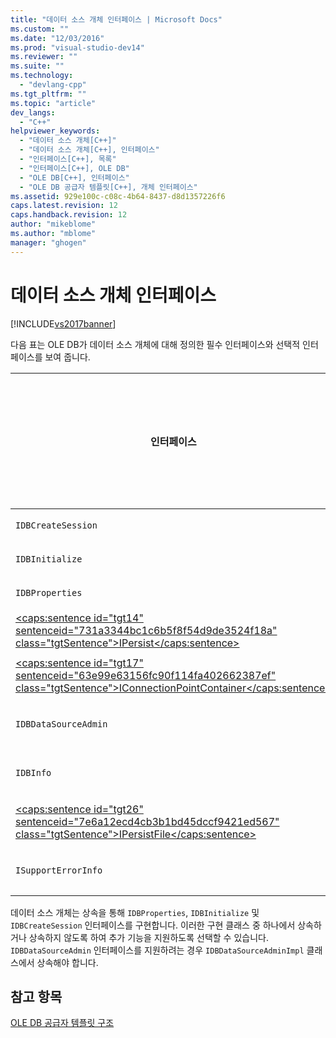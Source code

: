 ```yaml
---
title: "데이터 소스 개체 인터페이스 | Microsoft Docs"
ms.custom: ""
ms.date: "12/03/2016"
ms.prod: "visual-studio-dev14"
ms.reviewer: ""
ms.suite: ""
ms.technology: 
  - "devlang-cpp"
ms.tgt_pltfrm: ""
ms.topic: "article"
dev_langs: 
  - "C++"
helpviewer_keywords: 
  - "데이터 소스 개체[C++]"
  - "데이터 소스 개체[C++], 인터페이스"
  - "인터페이스[C++], 목록"
  - "인터페이스[C++], OLE DB"
  - "OLE DB[C++], 인터페이스"
  - "OLE DB 공급자 템플릿[C++], 개체 인터페이스"
ms.assetid: 929e100c-c08c-4b64-8437-d8d1357226f6
caps.latest.revision: 12
caps.handback.revision: 12
author: "mikeblome"
ms.author: "mblome"
manager: "ghogen"
---
```

# 데이터 소스 개체 인터페이스
[!INCLUDE[vs2017banner](../../assembler/inline/includes/vs2017banner.md)]

다음 표는 OLE DB가 데이터 소스 개체에 대해 정의한 필수 인터페이스와 선택적 인터페이스를 보여 줍니다.  
  
|인터페이스|필수 여부|OLE DB 템플릿에 의해 구현되었습니까?|  
|-----------|-----------|-----------------------------|  
|`IDBCreateSession`|필수|예|  
|`IDBInitialize`|필수|예|  
|`IDBProperties`|필수|예|  
|[\<caps:sentence id\="tgt14" sentenceid\="731a3344bc1c6b5f8f54d9de3524f18a" class\="tgtSentence"\>IPersist\<\/caps:sentence\>](http://msdn.microsoft.com/library/windows/desktop/ms688695)|필수|예|  
|[\<caps:sentence id\="tgt17" sentenceid\="63e99e63156fc90f114fa402662387ef" class\="tgtSentence"\>IConnectionPointContainer\<\/caps:sentence\>](http://msdn.microsoft.com/library/windows/desktop/ms683857)|선택적|아니요|  
|`IDBDataSourceAdmin`|선택적|아니요|  
|`IDBInfo`|선택적|아니요|  
|[\<caps:sentence id\="tgt26" sentenceid\="7e6a12ecd4cb3b1bd45dccf9421ed567" class\="tgtSentence"\>IPersistFile\<\/caps:sentence\>](http://msdn.microsoft.com/library/windows/desktop/ms687223)|선택적|아니요|  
|`ISupportErrorInfo`|선택적|아니요|  
  
 데이터 소스 개체는 상속을 통해 `IDBProperties`, `IDBInitialize` 및 `IDBCreateSession` 인터페이스를 구현합니다.  이러한 구현 클래스 중 하나에서 상속하거나 상속하지 않도록 하여 추가 기능을 지원하도록 선택할 수 있습니다.  `IDBDataSourceAdmin` 인터페이스를 지원하려는 경우 `IDBDataSourceAdminImpl` 클래스에서 상속해야 합니다.  
  
## 참고 항목  
 [OLE DB 공급자 템플릿 구조](../../data/oledb/ole-db-provider-template-architecture.md)